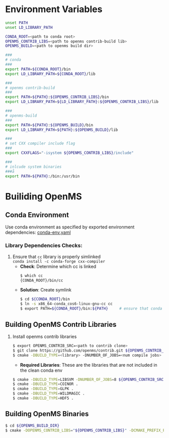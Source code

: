 # Environment Variables
```bash
unset PATH
unset LD_LIBRARY_PATH

CONDA_ROOT=<path to conda root>
OPENMS_CONTRIB_LIBS=<path to openms contrib-build lib>
OPENMS_BUILD=<path to openms build dir>

###
# conda
###
export PATH=${CONDA_ROOT}/bin
export LD_LIBRARY_PATH=${CONDA_ROOT}/lib

###
# openms contrib-build
###
export PATH=${PATH}:${OPENMS_CONTRIB_LIBS}/bin
export LD_LIBRARY_PATH=${LD_LIBRARY_PATH}:${OPENMS_CONTRIB_LIBS}/lib

###
# openms-build
###
export PATH=${PATH}:${OPENMS_BUILD}/bin
export LD_LIBRARY_PATH=${PATH}:${OPENMS_BUILD}/lib

###
# set CXX compiler include flag
###
export CXXFLAGS="-isystem ${OPENMS_CONTRIB_LIBS}/include"

###
# inlcude system binaries
###å
export PATH=${PATH}:/bin:/usr/bin
```

# Builiding OpenMS
## Conda Environment
Use conda environment as specified by exported environment dependencies: [conda-env.yaml](./conda-env.yaml)

### Library Dependencies Checks:
1. Ensure that `cc` library is properly simlinked <br>
`conda install -c conda-forge cxx-compiler`
    - **Check**: Determine which cc is linked
      ```bash
      $ which cc
      {CONDA_ROOT}/bin/cc
      ``` 
    - **Solution**: Create symlink
      ```bash
      $ cd ${CONDA_ROOT}/bin
      $ ln -s x86_64-conda_cos6-linux-gnu-cc cc
      $ export PATH=${CONDA_ROOT}/bin:${PATH}     # ensure that conda binaries are pathed
      ```
      
## Building OpenMS Contrib Libraries
1. Install openms contrib libraries
    ```bash
    $ export OPENMS_CONTRIB_SRC=<path to contrib clone>
    $ git clone https://github.com/openms/contrib.git ${OPENMS_CONTRIB_SRC}
    $ cmake -DBUILD_TYPE=<library> -DNUMBER_OF_JOBS=<num compile jobs> ${OPENMS_CONTRIB_SRC}
    ```
    - **Required Libraries**: These are the libraries that are not included in the clean conda env
    ```bash
    $ cmake -DBUILD_TYPE=LIBSVM -DNUMBER_OF_JOBS=8 ${OPENMS_CONTRIB_SRC}
    $ cmake -DBUILD_TYPE=COINOR .
    $ cmake -DBUILD_TYPE=GLPK .
    $ cmake -DBUILD_TYPE=WILDMAGIC .
    $ cmake -DBUILD_TYPE=HDF5 .
    ```

## Building OpenMS Binaries
```bash
$ cd ${OPENMS_BUILD_DIR}
$ cmake -DOPENMS_CONTRIB_LIBS="${OPENMS_CONTRIB_LIBS}" -DCMAKE_PREFIX_PATH="${CONDA_ROOT}" "${OPENMS_ROOT}"
```